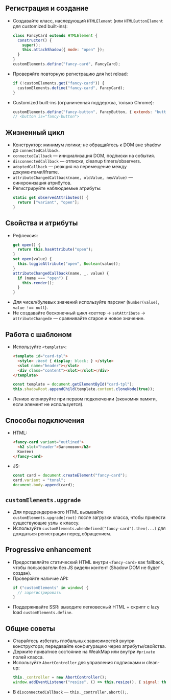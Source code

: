 ## Регистрация и создание

- Создавайте класс, наследующий `HTMLElement` (или `HTMLButtonElement` для customized built-ins):
  ```js
  class FancyCard extends HTMLElement {
    constructor() {
      super();
      this.attachShadow({ mode: "open" });
    }
  }
  customElements.define("fancy-card", FancyCard);
  ```
- Проверяйте повторную регистрацию для hot reload:
  ```js
  if (!customElements.get("fancy-card")) {
    customElements.define("fancy-card", FancyCard);
  }
  ```
- Customized built-ins (ограниченная поддержка, только Chrome):
  ```js
  customElements.define("fancy-button", FancyButton, { extends: "button" });
  // <button is="fancy-button">
  ```

## Жизненный цикл

- Конструктор: минимум логики; не обращайтесь к DOM вне shadow до `connectedCallback`.
- `connectedCallback` — инициализация DOM, подписки на события.
- `disconnectedCallback` — отписки, cleanup timers/observers.
- `adoptedCallback` — реакция на перемещение между документами/iframe.
- `attributeChangedCallback(name, oldValue, newValue)` — синхронизация атрибутов.
- Регистрируйте наблюдаемые атрибуты:
  ```js
  static get observedAttributes() {
    return ["variant", "open"];
  }
  ```

## Свойства и атрибуты

- Рефлексия:
  ```js
  get open() {
    return this.hasAttribute("open");
  }
  set open(value) {
    this.toggleAttribute("open", Boolean(value));
  }
  attributeChangedCallback(name, _, value) {
    if (name === "open") {
      this.render();
    }
  }
  ```
- Для чисел/булевых значений используйте парсинг (`Number(value)`, `value !== null`).
- Не создавайте бесконечный цикл «сеттер → `setAttribute` → `attributeChanged`» — сравнивайте старое и новое значение.

## Работа с шаблоном

- Используйте `<template>`:
  ```html
  <template id="card-tpl">
    <style> :host { display: block; } </style>
    <slot name="header"></slot>
    <div class="content"><slot></slot></div>
  </template>
  ```
  ```js
  const template = document.getElementById("card-tpl");
  this.shadowRoot.appendChild(template.content.cloneNode(true));
  ```
- Лениво клонируйте при первом подключении (экономия памяти, если элемент не используется).

## Способы подключения

- HTML:
  ```html
  <fancy-card variant="outlined">
    <h2 slot="header">Заголовок</h2>
    Контент
  </fancy-card>
  ```
- JS:
  ```js
  const card = document.createElement("fancy-card");
  card.variant = "tonal";
  document.body.append(card);
  ```

## `customElements.upgrade`

- Для предрендеренного HTML вызывайте `customElements.upgrade(root)` после загрузки класса, чтобы привести существующие узлы к классу.
- Используйте `customElements.whenDefined("fancy-card").then(...)` для дождаться регистрации перед обращением.

## Progressive enhancement

- Предоставляйте статический HTML внутри `<fancy-card>` как fallback, чтобы пользователи без JS видели контент (Shadow DOM не будет создан).
- Проверяйте наличие API:
  ```js
  if ("customElements" in window) {
    // зарегистрировать
  }
  ```
- Поддерживайте SSR: выводите легковесный HTML + скрипт с lazy load `customElements.define`.

## Общие советы

- Старайтесь избегать глобальных зависимостей внутри конструктора; передавайте конфигурацию через атрибуты/свойства.
- Держите приватное состояние на WeakMap или внутри `#private` полей класса.
- Используйте `AbortController` для управления подписками и clean-up:
  ```js
  this._controller = new AbortController();
  window.addEventListener("resize", () => this.resize(), { signal: this._controller.signal });
  ```
- В `disconnectedCallback` — `this._controller.abort();`.
